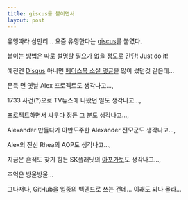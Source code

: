 ```yaml
---
title: giscus를 붙이면서
layout: post
---
```


유행따라 삼만리... 요즘 유행한다는 [giscus](https://giscus.app/)를 붙였다.

붙이는 방법은 따로 설명할 필요가 없을 정도로 간단! Just do it!

예전엔 [Disqus](https://disqus.com/) 아니면  [페이스북 소셜 댓글](https://developers.facebook.com/docs/plugins/comments/)을 많이 썼던것 같은데...


문득 먼 옛날 Alex 프로젝트도 생각나고...,

1733 사건(?)으로 TV뉴스에 나왔던 일도 생각나고...,

프로젝트하면서 싸우다 정든 그 분도 생각나고...,

Alexander 만들다가 야반도주한 Alexander 전모군도 생각나고...,

Alex의 전신 Rhea의 AOP도 생각나고...,

지금은 흔적도 찾기 힘든 SK플래닛의 [아포가토](https://www.bloter.net/news/articleView.html?idxno=15178)도 생각나고...,

추억은 방울방울...


그나저나, GitHub을 일종의 백엔드로 쓰는 건데... 이래도 되나 몰라...

